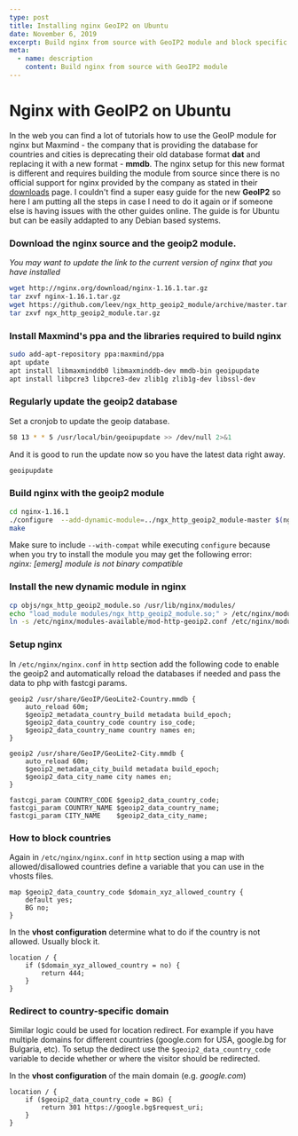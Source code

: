 ```yaml
---
type: post
title: Installing nginx GeoIP2 on Ubuntu
date: November 6, 2019
excerpt: Build nginx from source with GeoIP2 module and block specific countries to access a website
meta:
  - name: description
    content: Build nginx from source with GeoIP2 module
---
```


# Nginx with GeoIP2 on Ubuntu

In the web you can find a lot of tutorials how to use the GeoIP module for nginx but Maxmind - the company that is providing the database for countries and cities is deprecating their old database format **dat** and replacing it with a new format - **mmdb**. The nginx setup for this new format is different and requires building the module from source since there is no official support for nginx provided by the company as stated in their [downloads](https://dev.maxmind.com/geoip/geoip2/downloadable/) page. I couldn't find a super easy guide for the new **GeoIP2** so here I am putting all the steps in case I need to do it again or if someone else is having issues with the other guides online. The guide is for Ubuntu but can be easily addapted to any Debian based systems.  

### Download the nginx source and the geoip2 module.  
*You may want to update the link to the current version of nginx that you have installed*

```bash
wget http://nginx.org/download/nginx-1.16.1.tar.gz
tar zxvf nginx-1.16.1.tar.gz
wget https://github.com/leev/ngx_http_geoip2_module/archive/master.tar.gz ngx_http_geoip2_module.tar.gz
tar zxvf ngx_http_geoip2_module.tar.gz
```

### Install Maxmind's ppa and the libraries required to build nginx
```bash
sudo add-apt-repository ppa:maxmind/ppa
apt update
apt install libmaxminddb0 libmaxminddb-dev mmdb-bin geoipupdate 
apt install libpcre3 libpcre3-dev zlib1g zlib1g-dev libssl-dev
```

### Regularly update the geoip2 database
Set a cronjob to update the geoip database.
```bash
58 13 * * 5 /usr/local/bin/geoipupdate >> /dev/null 2>&1
```
And it is good to run the update now so you have the latest data right away. 
```bash
geoipupdate
```

### Build nginx with the geoip2 module
```bash
cd nginx-1.16.1
./configure  --add-dynamic-module=../ngx_http_geoip2_module-master $(nginx -V) --with-compat
make
```

Make sure to include `--with-compat` while executing `configure` because when you try to install the module you may get the following error:  
*nginx: [emerg] module is not binary compatible*

### Install the new dynamic module in nginx
```bash
cp objs/ngx_http_geoip2_module.so /usr/lib/nginx/modules/
echo "load_module modules/ngx_http_geoip2_module.so;" > /etc/nginx/modules-available/mod-http-geoip2.conf
ln -s /etc/nginx/modules-available/mod-http-geoip2.conf /etc/nginx/modules-enabled/60-mod-http-geoip2.conf
```

### Setup nginx
In `/etc/nginx/nginx.conf` in `http` section add the following code to enable the geoip2 and automatically reload the databases if needed and pass the data to php with fastcgi params.
```text
geoip2 /usr/share/GeoIP/GeoLite2-Country.mmdb {
    auto_reload 60m;
    $geoip2_metadata_country_build metadata build_epoch;
    $geoip2_data_country_code country iso_code;
    $geoip2_data_country_name country names en;
}

geoip2 /usr/share/GeoIP/GeoLite2-City.mmdb {
    auto_reload 60m;
    $geoip2_metadata_city_build metadata build_epoch;
    $geoip2_data_city_name city names en;
}

fastcgi_param COUNTRY_CODE $geoip2_data_country_code;
fastcgi_param COUNTRY_NAME $geoip2_data_country_name;
fastcgi_param CITY_NAME    $geoip2_data_city_name;
```

### How to block countries
Again in `/etc/nginx/nginx.conf` in `http` section using a map with allowed/disallowed countries define a variable that you can use in the vhosts files.

```text
map $geoip2_data_country_code $domain_xyz_allowed_country {
    default yes;
    BG no;
}
```

In the **vhost configuration** determine what to do if the country is not allowed. Usually block it.
```text
location / {
    if ($domain_xyz_allowed_country = no) {
        return 444;
    }
}
```

### Redirect to country-specific domain
Similar logic could be used for location redirect. For example if you have multiple domains for different countries (google.com for USA, google.bg for Bulgaria, etc).
To setup the dedirect use the `$geoip2_data_country_code` variable to decide whether or where the visitor should be redirected.

In the **vhost configuration** of the main domain (e.g. *google.com*)
```text
location / {
    if ($geoip2_data_country_code = BG) {
        return 301 https://google.bg$request_uri;
    }
}
```
